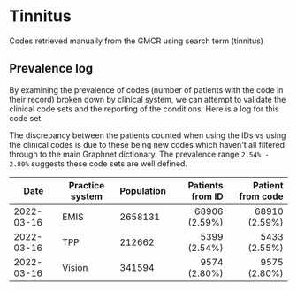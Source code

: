# Tinnitus

Codes retrieved manually from the GMCR using search term (tinnitus)

## Prevalence log

By examining the prevalence of codes (number of patients with the code in their record) broken down by clinical system, we can attempt to validate the clinical code sets and the reporting of the conditions. Here is a log for this code set.

The discrepancy between the patients counted when using the IDs vs using the clinical codes is due to these being new codes which haven't all filtered through to the main Graphnet dictionary. The prevalence range `2.54% - 2.80%` suggests these code sets are well defined.

| Date       | Practice system | Population | Patients from ID | Patient from code |
| ---------- | --------------- | ---------- | ---------------: | ----------------: |
| 2022-03-16 | EMIS            | 2658131    |    68906 (2.59%) |     68910 (2.59%) |
| 2022-03-16 | TPP             | 212662     |     5399 (2.54%) |      5433 (2.55%) |
| 2022-03-16 | Vision          | 341594     |     9574 (2.80%) |      9575 (2.80%) |
